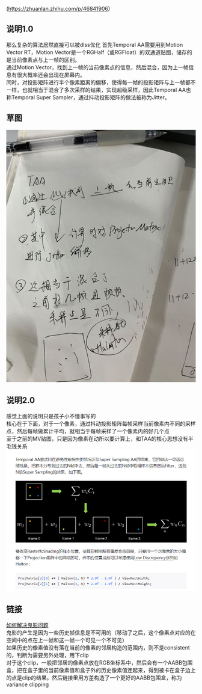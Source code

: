(https://zhuanlan.zhihu.com/p/46841906)
## 说明1.0
那么复杂的算法居然直接可以被dlss优化
首先Temporal AA需要用到Motion Vector RT，Motion Vector是一个RGHalf（或RGFloat）的双通道贴图，储存的是当前像素点与上一帧的区别。       
通过Motion Vector，找到上一帧的当前像素点的信息，然后混合，因为上一帧信息有很大概率还会出现在屏幕内。       
同时，对投影矩阵进行半个像素距离的偏移，使得每一帧的投影矩阵与上一帧都不一样，也就相当于混合了多次采样的结果，实现超级采样，因此Temporal AA也称Temporal Super Sampler，通过抖动投影矩阵的做法被称为Jitter。      


## 草图
![TAA原理](imgs/TAA原理.jpg)  



## 说明2.0
感觉上面的说明只是孩子小不懂事写的  
核心在于下面，对于一个像素，通过抖动投影矩阵每帧采样当前像素内不同的采样点，然后每帧做累计平均，就相当于每帧采样了一个像素内的好几个点   
至于之前的MV贴图，只是因为像素在动所以要计算上，和TAA的核心思想没有半毛钱关系
![TAA原理](imgs/TAA原理2.png)

## 链接
[如何解决鬼影问题](https://developer.download.nvidia.cn/gameworks/events/GDC2016/msalvi_temporal_supersampling.pdf)  
鬼影的产生是因为一些历史帧信息是不可用的（移动了之后，这个像素点对应的在空间中的点在上一帧和这一帧一个可见一个不可见）      
如果历史的像素值没有落在当前的像素的邻居构造的范围内，则不是consistent的，判断为需要另外处理，用下clip   
对于这个clip，一般把邻居的像素点放在RGB坐标系中，然后会有一个AABB包围盒，把在盒子里的当前像素值和盒子外的历史像素值连起来，得到被卡在盒子边上的点是clip的结果。然后链接里用方差构造了一个更好的AABB包围盒，称为variance clipping

